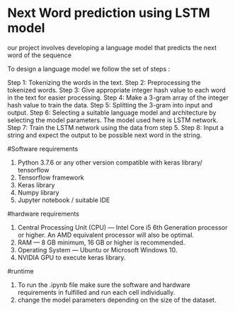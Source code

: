 # Next Word prediction using LSTM model

our project involves developing a language model that predicts the next word of the sequence 

To design a language model we follow the set of steps :

Step 1: Tokenizing the words in the text.
Step 2: Preprocessing the tokenized words.
Step 3: Give appropriate integer hash value to each word in the text for
easier processing.
Step 4: Make a 3-gram array of the integer hash value to train the data.
Step 5: Splitting the 3-gram into input and output.
Step 6: Selecting a suitable language model and architecture by selecting the
model parameters. The model used here is LSTM network.
Step 7: Train the LSTM network using the data from step 5.
Step 8: Input a string and expect the output to be possible next word in the
string.

#Software requirements

1. Python 3.7.6 or any other version compatible with keras library/
tensorflow
2. Tensorflow framework
3. Keras library
4. Numpy library
5. Jupyter notebook / suitable IDE

#hardware requirements

1. Central Processing Unit (CPU) — Intel Core i5 6th Generation processor
or higher. An AMD equivalent processor will also be optimal.
2. RAM — 8 GB minimum, 16 GB or higher is recommended.
3. Operating System — Ubuntu or Microsoft Windows 10.
4. NVIDIA GPU to execute keras library.

#runtime

1. To run the .ipynb file make sure the software and hardware requirements in fulfilled and run each cell individually.
2. change the model parameters depending on the size of the dataset.

